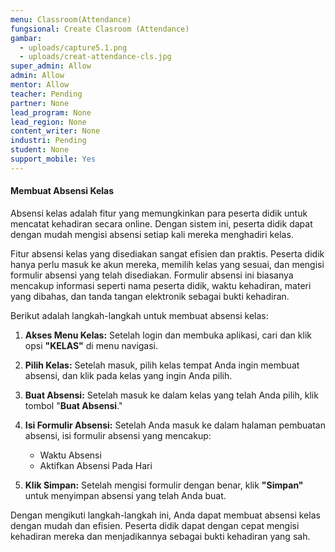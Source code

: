 ```yaml
---
menu: Classroom(Attendance)
fungsional: Create Clasroom (Attendance)
gambar:
  - uploads/capture5.1.png
  - uploads/creat-attendance-cls.jpg
super_admin: Allow
admin: Allow
mentor: Allow
teacher: Pending
partner: None
lead_program: None
lead_region: None
content_writer: None
industri: Pending
student: None
support_mobile: Yes
---
```

#### **Membuat Absensi Kelas**

Absensi kelas adalah fitur yang memungkinkan para peserta didik untuk mencatat kehadiran secara online. Dengan sistem ini, peserta didik dapat dengan mudah mengisi absensi setiap kali mereka menghadiri kelas.

Fitur absensi kelas yang disediakan sangat efisien dan praktis. Peserta didik hanya perlu masuk ke akun mereka, memilih kelas yang sesuai, dan mengisi formulir absensi yang telah disediakan. Formulir absensi ini biasanya mencakup informasi seperti nama peserta didik, waktu kehadiran, materi yang dibahas, dan tanda tangan elektronik sebagai bukti kehadiran.

Berikut adalah langkah-langkah untuk membuat absensi kelas:

1. **Akses Menu Kelas:** Setelah login dan membuka aplikasi, cari dan klik opsi **"KELAS"** di menu navigasi.
2. **Pilih Kelas:** Setelah masuk, pilih kelas tempat Anda ingin membuat absensi, dan klik pada kelas yang ingin Anda pilih.
3. **Buat Absensi:** Setelah masuk ke dalam kelas yang telah Anda pilih, klik tombol "**Buat Absensi**."
4. **Isi Formulir Absensi:** Setelah Anda masuk ke dalam halaman pembuatan absensi, isi formulir absensi yang mencakup:

   *  Waktu Absensi
   * Aktifkan Absensi Pada Hari
5. **Klik Simpan:** Setelah mengisi formulir dengan benar, klik **"Simpan"** untuk menyimpan absensi yang telah Anda buat.

Dengan mengikuti langkah-langkah ini, Anda dapat membuat absensi kelas dengan mudah dan efisien. Peserta didik dapat dengan cepat mengisi kehadiran mereka dan menjadikannya sebagai bukti kehadiran yang sah.